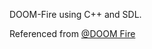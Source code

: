 DOOM-Fire using C++ and SDL.

Referenced from [@DOOM Fire](https://fabiensanglard.net/doom_fire_psx/index.html)